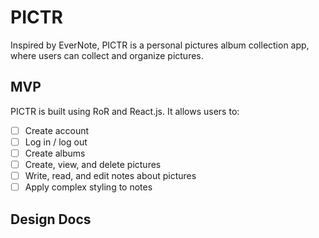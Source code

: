 # PICTR
Inspired by EverNote, PICTR is a personal pictures album collection app, where users can collect and organize pictures.

## MVP
PICTR is built using RoR and React.js.
It allows users to:

-[ ] Create account
-[ ] Log in / log out
-[ ] Create albums
-[ ] Create, view, and delete pictures
-[ ] Write, read, and edit notes about pictures
-[ ] Apply complex styling to notes

## Design Docs
[Wireframes]: ./docs/views.md
[DB Schema]: ./docs/db_schema.md